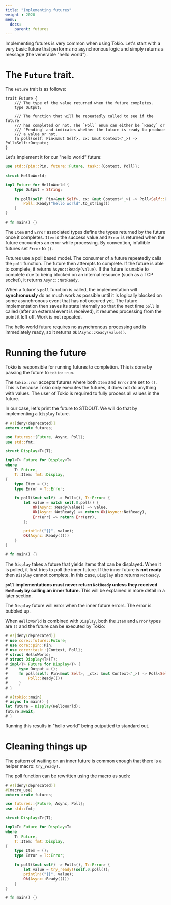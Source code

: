 ```yaml
---
title: "Implementing futures"
weight : 2020
menu:
  docs:
    parent: futures
---
```


Implementing futures is very common when using Tokio. Let's start with a very
basic future that performs no asynchronous logic and simply returns a message
(the venerable "hello world").

# The `Future` trait.

The `Future` trait is as follows:

```rust,ignore
trait Future {
    /// The type of the value returned when the future completes.
    type Output;

    /// The function that will be repeatedly called to see if the future
    /// has completed or not. The `Poll` enum can either be `Ready` or
    /// `Pending` and indicates whether the future is ready to produce
    /// a value or not.
    fn poll(self: Pin<&mut Self>, cx: &mut Context<'_>) -> Poll<Self::Output>;
}
```

Let's implement it for our "hello world" future:

```rust
use std::{pin::Pin, future::Future, task::{Context, Poll}};

struct HelloWorld;

impl Future for HelloWorld {
    type Output = String;

    fn poll(self: Pin<&mut Self>, cx: &mut Context<'_>) -> Poll<Self::Output> {
        Poll::Ready("hello world".to_string())
    }
}

# fn main() {}
```

The `Item` and `Error` associated types define the types returned by the future
once it completes. `Item` is the success value and `Error` is returned when the
future encounters an error while processing. By convention, infallible futures
set `Error` to `()`.

Futures use a poll based model. The consumer of a future repeatedly calls the
`poll` function. The future then attempts to complete. If the future is able to
complete, it returns `Async::Ready(value)`. If the future is unable to complete
due to being blocked on an internal resource (such as a TCP socket), it returns
`Async::NotReady`.

When a future's `poll` function is called, the implementation will
**synchronously** do as much work as possible until it is logically
blocked on some asynchronous event that has not occured yet. The future
implementation then saves its state internally so that the next time
`poll` is called (after an external event is received), it resumes
processing from the point it left off. Work is not repeated.

The hello world future requires no asynchronous processing and is immediately
ready, so it returns `Ok(Async::Ready(value))`.

# Running the future

Tokio is responsible for running futures to completion. This is done by passing
the future to `tokio::run`.

The `tokio::run` accepts futures where both `Item` and `Error` are set to `()`.
This is because Tokio only executes the futures, it does not do anything with
values. The user of Tokio is required to fully process all values in the future.

In our case, let's print the future to STDOUT. We will do that by implementing a
`Display` future.

```rust
# #![deny(deprecated)]
extern crate futures;

use futures::{Future, Async, Poll};
use std::fmt;

struct Display<T>(T);

impl<T> Future for Display<T>
where
    T: Future,
    T::Item: fmt::Display,
{
    type Item = ();
    type Error = T::Error;

    fn poll(&mut self) -> Poll<(), T::Error> {
        let value = match self.0.poll() {
            Ok(Async::Ready(value)) => value,
            Ok(Async::NotReady) => return Ok(Async::NotReady),
            Err(err) => return Err(err),
        };

        println!("{}", value);
        Ok(Async::Ready(()))
    }
}

# fn main() {}
```

The `Display` takes a future that yields items that can be displayed. When it is
polled, it first tries to poll the inner future. If the inner future is **not
ready** then `Display` cannot complete. In this case, `Display` also returns
`NotReady`.

**`poll` implementations must never return `NotReady` unless they received
`NotReady` by calling an inner future.** This will be explained in more detail
in a later section.

The `Display` future will error when the inner future errors. The error is
bubbled up.

When `HelloWorld` is combined with `Display`, both the `Item` and `Error` types
are `()` and the future can be executed by Tokio:

```rust
# #![deny(deprecated)]
# use core::future::Future;
# use core::pin::Pin;
# use core::task::{Context, Poll};
# struct HelloWorld;
# struct Display<T>(T);
# impl<T> Future for Display<T> {
#     type Output = ();
#     fn poll(self: Pin<&mut Self>, _ctx: &mut Context<'_>) -> Poll<Self::Output> {
#         Poll::Ready(())
#     }
# }

# #[tokio::main]
# async fn main() {
let future = Display(HelloWorld);
future.await;
# }
```

Running this results in "hello world" being outputted to standard out.

# Cleaning things up

The pattern of waiting on an inner future is common enough that there is a
helper macro: `try_ready!`.

The poll function can be rewritten using the macro as such:

```rust
# #![deny(deprecated)]
#[macro_use]
extern crate futures;

use futures::{Future, Async, Poll};
use std::fmt;

struct Display<T>(T);

impl<T> Future for Display<T>
where
    T: Future,
    T::Item: fmt::Display,
{
    type Item = ();
    type Error = T::Error;

    fn poll(&mut self) -> Poll<(), T::Error> {
        let value = try_ready!(self.0.poll());
        println!("{}", value);
        Ok(Async::Ready(()))
    }
}

# fn main() {}
```
